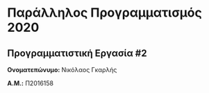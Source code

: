 # Παράλληλος Προγραμματισμός 2020
## Προγραμματιστική Εργασία #2

**Ονοματεπώνυμο:** Νικόλαος Γκαρλής 

**Α.Μ.:** Π2016158


